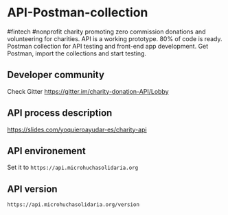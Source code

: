 # API-Postman-collection
#fintech #nonprofit charity promoting zero commission donations and volunteering for charities.
API is a working prototype. 80% of code is ready. Postman collection for API testing and front-end app development. Get Postman, import the collections and start testing.

## Developer community 
Check Gitter
https://gitter.im/charity-donation-API/Lobby

## API process description
https://slides.com/yoquieroayudar-es/charity-api

## API environement
Set it to `https://api.microhuchasolidaria.org`

## API version
`https://api.microhuchasolidaria.org/version`
